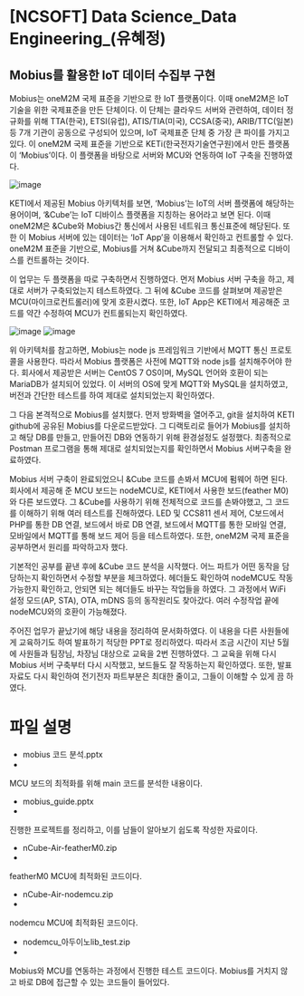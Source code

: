 # [NCSOFT] Data Science_Data Engineering_(유혜정)

## Mobius를 활용한 IoT 데이터 수집부 구현

Mobius는 oneM2M 국제 표준을 기반으로 한 IoT 플랫폼이다. 이때 oneM2M은 IoT 기술을 위한 국제표준을 만든 단체이다. 이 단체는 클라우드 서버와 관련하여, 데이터 정규화를 위해 TTA(한국), ETSI(유럽), ATIS/TIA(미국), CCSA(중국), ARIB/TTC(일본) 등 7개 기관이 공동으로 구성되어 있으며, IoT 국제표준 단체 중 가장 큰 파이를 가지고 있다. 이 oneM2M 국제 표준을 기반으로 KETi(한국전자기술연구원)에서 만든 플랫폼이 ‘Mobius’이다. 이 플랫폼을 바탕으로 서버와 MCU와 연동하여 IoT 구축을 진행하였다.

![image](https://user-images.githubusercontent.com/70775670/136464692-ff32829e-71a9-463e-addc-6fb424f35735.png)

 KETI에서 제공된 Mobius 아키텍처를 보면, ‘Mobius’는 IoT의 서버 플랫폼에 해당하는 용어이며, ‘&Cube’는 IoT 디바이스 플랫폼을 지칭하는 용어라고 보면 된다. 이때 oneM2M은 &Cube와 Mobius간 통신에서 사용된 네트워크 통신표준에 해당된다. 또한 이 Mobius 서버에 있는 데이터는 ‘IoT App’을 이용해서 확인하고 컨트롤할 수 있다. oneM2M 표준을 기반으로, Mobius를 거쳐 &Cube까지 전달되고 최종적으로 디바이스를 컨트롤하는 것이다.
 
 이 업무는 두 플랫폼을 따로 구축하면서 진행하였다. 먼저 Mobius 서버 구축을 하고, 제대로 서버가 구축되었는지 테스트하였다. 그 뒤에 &Cube 코드를 살펴보며 제공받은 MCU(마이크로컨트롤러)에 맞게 호환시켰다. 또한, IoT App은 KETI에서 제공해준 코드를 약간 수정하여 MCU가 컨트롤되는지 확인하였다.
 
![image](https://user-images.githubusercontent.com/70775670/136464720-beb9e1d1-3ad2-44ad-9599-f70d4425a2ad.png)
![image](https://user-images.githubusercontent.com/70775670/136464766-0f4ba3d7-2890-495f-ac36-feeae131b7e3.png)

 위 아키텍처를 참고하면, Mobius는 node js 프레임워크 기반에서 MQTT 통신 프로토콜을 사용한다. 따라서 Mobius 플랫폼은 사전에 MQTT와 node js를 설치해주어야 한다. 회사에서 제공받은 서버는 CentOS 7 OS이며, MySQL 언어와 호환이 되는 MariaDB가 설치되어 있었다. 이 서버의 OS에 맞게 MQTT와 MySQL을 설치하였고, 버전과 간단한 테스트를 하여 제대로 설치되었는지 확인하였다.
 
 그 다음 본격적으로 Mobius를 설치했다. 먼저 방화벽을 열어주고, git을 설치하여 KETI github에 공유된 Mobius를 다운로드받았다. 그 디랙토리로 들어가 Mobius를 설치하고 해당 DB를 만들고, 만들어진 DB와 연동하기 위해 환경설정도 설정했다. 최종적으로 Postman 프로그램을 통해 제대로 설치되었는지를 확인하면서 Mobius 서버구축을 완료하였다.
 
 Mobius 서버 구축이 완료되었으니 &Cube 코드를 손봐서 MCU에 펌웨어 하면 된다. 회사에서 제공해 준 MCU 보드는 nodeMCU로, KETI에서 사용한 보드(feather M0)와 다른 보드였다. 그 &Cube를 사용하기 위해 전체적으로 코드를 손봐야했고, 그 코드를 이해하기 위해 여러 테스트를 진해하였다. LED 및 CCS811 센서 제어, C보드에서 PHP를 통한 DB 연결, 보드에서 바로 DB 연결, 보드에서 MQTT를 통한 모바일 연결, 모바일에서 MQTT를 통해 보드 제어 등을 테스트하였다. 또한, oneM2M 국제 표준을 공부하면서 원리를 파악하고자 했다.
 
 기본적인 공부를 끝낸 후에 &Cube 코드 분석을 시작했다. 어느 파트가 어떤 동작을 담당하는지 확인하면서 수정할 부분을 체크하였다. 헤더들도 확인하여 nodeMCU도 작동가능한지 확인하고, 안되면 되는 헤더들도 바꾸는 작업들을 하였다. 그 과정에서 WiFi 설정 모드(AP, STA), OTA, mDNS 등의 동작원리도 찾아갔다. 여러 수정작업 끝에 nodeMCU와의 호환이 가능해졌다.
 
 주어진 업무가 끝났기에 해당 내용을 정리하여 문서화하였다. 이 내용을 다른 사원들에게 교육하기도 하여 발표하기 적당한 PPT로 정리하였다. 따라서 조금 시간이 지난 5월에 사원들과 팀장님, 차장님 대상으로 교육을 2번 진행하였다. 그 교육을 위해 다시 Mobius 서버 구축부터 다시 시작했고, 보드들도 잘 작동하는지 확인하였다. 또한, 발표 자료도 다시 확인하여 전기전자 파트부분은 최대한 줄이고, 그들이 이해할 수 있게 끔 하였다.
 
 # 파일 설명
- mobius 코드 분석.pptx
- 
 MCU 보드의 최적화를 위해 main 코드를 분석한 내용이다.

- mobius_guide.pptx
- 
 진행한 프로젝트를 정리하고, 이를 남들이 알아보기 쉽도록 작성한 자료이다.

- nCube-Air-featherM0.zip
- 
 featherM0 MCU에 최적화된 코드이다.

- nCube-Air-nodemcu.zip
- 
 nodemcu MCU에 최적화된 코드이다.

- nodemcu_아두이노lib_test.zip
- 
 Mobius와 MCU를 연동하는 과정에서 진행한 테스트 코드이다.
 Mobius를 거치지 않고 바로 DB에 접근할 수 있는 코드들이 들어있다.

